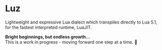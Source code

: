 # Luz

Lightweight and expressive Lua dialect which transpiles directly to Lua 5.1, for the fastest interpreted runtime, LuaJIT.

**Bright beginnings, but endless growth...** <br>
This is a work in progress - moving forward one step at a time. 🫶
